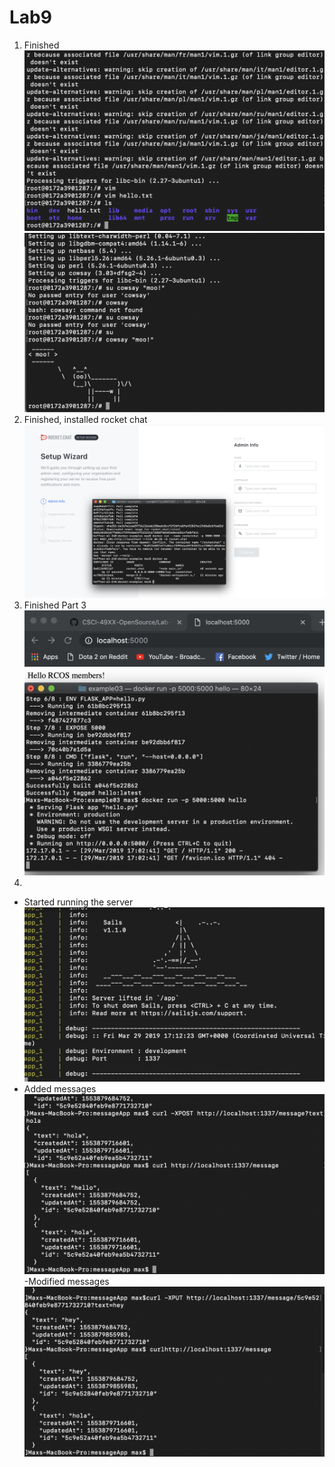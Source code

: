 # Lab9
1. Finished
![Part1-1.jpg](Part1-1.jpg)
![Part1-2.jpg](Part1-2.jpg)
2. Finished, installed rocket chat
![Part2.jpg](Part2.jpg)
3. Finished Part 3
![Part3.jpg](Part3.jpg)
4. 
- Started running the server
![Part4-1.jpg](Part4-1.jpg)
- Added messages
![Part4-2.jpg](Part4-2.jpg)
-Modified messages
![Part4-3.jpg](Part4-3.jpg)
